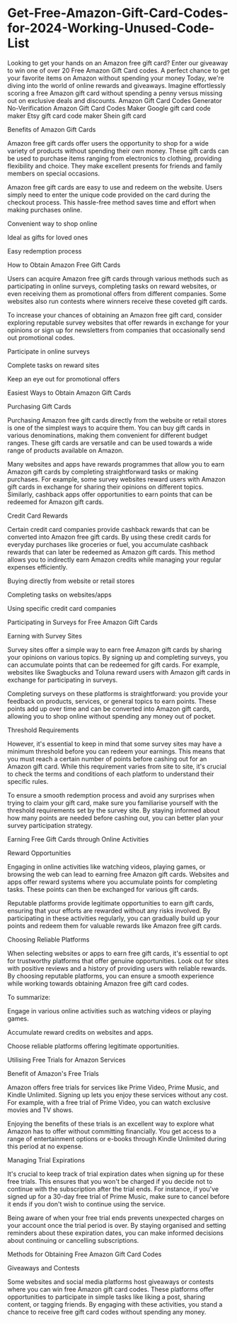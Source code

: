 # Get-Free-Amazon-Gift-Card-Codes-for-2024-Working-Unused-Code-List

Looking to get your hands on an Amazon free gift card? Enter our giveaway to win one of over 20 Free Amazon Gift Card codes. A perfect chance to get your favorite items on Amazon without spending your money Today, we're diving into the world of online rewards and giveaways. Imagine effortlessly scoring a free Amazon gift card without spending a penny versus missing out on exclusive deals and discounts. Amazon Gift Card Codes Generator No-Verification Amazon Gift Card Codes Maker Google gift card code maker Etsy gift card code maker Shein gift card


Benefits of Amazon Gift Cards



Amazon free gift cards offer users the opportunity to shop for a wide variety of products without spending their own money. These gift cards can be used to purchase items ranging from electronics to clothing, providing flexibility and choice. They make excellent presents for friends and family members on special occasions.



Amazon free gift cards are easy to use and redeem on the website. Users simply need to enter the unique code provided on the card during the checkout process. This hassle-free method saves time and effort when making purchases online.



Convenient way to shop online



Ideal as gifts for loved ones



Easy redemption process



How to Obtain Amazon Free Gift Cards



Users can acquire Amazon free gift cards through various methods such as participating in online surveys, completing tasks on reward websites, or even receiving them as promotional offers from different companies. Some websites also run contests where winners receive these coveted gift cards.



To increase your chances of obtaining an Amazon free gift card, consider exploring reputable survey websites that offer rewards in exchange for your opinions or sign up for newsletters from companies that occasionally send out promotional codes.



Participate in online surveys



Complete tasks on reward sites



Keep an eye out for promotional offers



Easiest Ways to Obtain Amazon Gift Cards



Purchasing Gift Cards



Purchasing Amazon free gift cards directly from the website or retail stores is one of the simplest ways to acquire them. You can buy gift cards in various denominations, making them convenient for different budget ranges. These gift cards are versatile and can be used towards a wide range of products available on Amazon.



Many websites and apps have rewards programmes that allow you to earn Amazon gift cards by completing straightforward tasks or making purchases. For example, some survey websites reward users with Amazon gift cards in exchange for sharing their opinions on different topics. Similarly, cashback apps offer opportunities to earn points that can be redeemed for Amazon gift cards.



Credit Card Rewards



Certain credit card companies provide cashback rewards that can be converted into Amazon free gift cards. By using these credit cards for everyday purchases like groceries or fuel, you accumulate cashback rewards that can later be redeemed as Amazon gift cards. This method allows you to indirectly earn Amazon credits while managing your regular expenses efficiently.



Buying directly from website or retail stores



Completing tasks on websites/apps



Using specific credit card companies



Participating in Surveys for Free Amazon Gift Cards



Earning with Survey Sites



Survey sites offer a simple way to earn free Amazon gift cards by sharing your opinions on various topics. By signing up and completing surveys, you can accumulate points that can be redeemed for gift cards. For example, websites like Swagbucks and Toluna reward users with Amazon gift cards in exchange for participating in surveys.



Completing surveys on these platforms is straightforward: you provide your feedback on products, services, or general topics to earn points. These points add up over time and can be converted into Amazon gift cards, allowing you to shop online without spending any money out of pocket.



Threshold Requirements



However, it's essential to keep in mind that some survey sites may have a minimum threshold before you can redeem your earnings. This means that you must reach a certain number of points before cashing out for an Amazon gift card. While this requirement varies from site to site, it's crucial to check the terms and conditions of each platform to understand their specific rules.



To ensure a smooth redemption process and avoid any surprises when trying to claim your gift card, make sure you familiarise yourself with the threshold requirements set by the survey site. By staying informed about how many points are needed before cashing out, you can better plan your survey participation strategy.



Earning Free Gift Cards through Online Activities



Reward Opportunities



Engaging in online activities like watching videos, playing games, or browsing the web can lead to earning free Amazon gift cards. Websites and apps offer reward systems where you accumulate points for completing tasks. These points can then be exchanged for various gift cards.



Reputable platforms provide legitimate opportunities to earn gift cards, ensuring that your efforts are rewarded without any risks involved. By participating in these activities regularly, you can gradually build up your points and redeem them for valuable rewards like Amazon free gift cards.



Choosing Reliable Platforms



When selecting websites or apps to earn free gift cards, it's essential to opt for trustworthy platforms that offer genuine opportunities. Look out for sites with positive reviews and a history of providing users with reliable rewards. By choosing reputable platforms, you can ensure a smooth experience while working towards obtaining Amazon free gift card codes.



To summarize:



Engage in various online activities such as watching videos or playing games.



Accumulate reward credits on websites and apps.



Choose reliable platforms offering legitimate opportunities.



Utilising Free Trials for Amazon Services



Benefit of Amazon's Free Trials



Amazon offers free trials for services like Prime Video, Prime Music, and Kindle Unlimited. Signing up lets you enjoy these services without any cost. For example, with a free trial of Prime Video, you can watch exclusive movies and TV shows.



Enjoying the benefits of these trials is an excellent way to explore what Amazon has to offer without committing financially. You get access to a range of entertainment options or e-books through Kindle Unlimited during this period at no expense.



Managing Trial Expirations



It's crucial to keep track of trial expiration dates when signing up for these free trials. This ensures that you won't be charged if you decide not to continue with the subscription after the trial ends. For instance, if you've signed up for a 30-day free trial of Prime Music, make sure to cancel before it ends if you don't wish to continue using the service.



Being aware of when your free trial ends prevents unexpected charges on your account once the trial period is over. By staying organised and setting reminders about these expiration dates, you can make informed decisions about continuing or cancelling subscriptions.



Methods for Obtaining Free Amazon Gift Card Codes



Giveaways and Contests



Some websites and social media platforms host giveaways or contests where you can win free Amazon gift card codes. These platforms offer opportunities to participate in simple tasks like liking a post, sharing content, or tagging friends. By engaging with these activities, you stand a chance to receive free gift card codes without spending any money.
